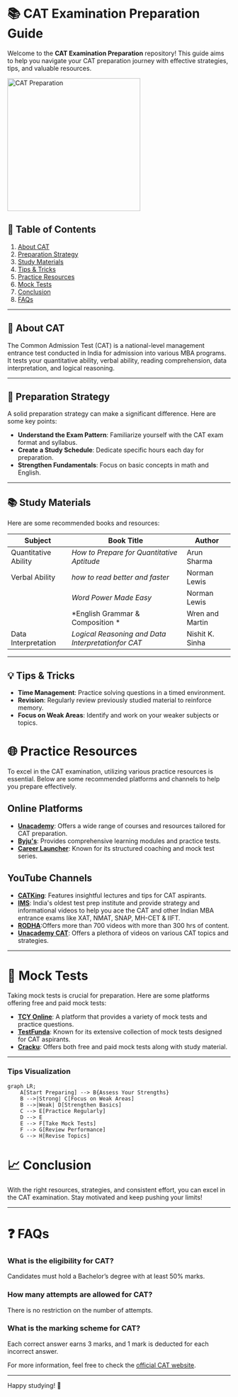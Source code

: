 # 📚 CAT Examination Preparation Guide

Welcome to the **CAT Examination Preparation** repository! This guide aims to help you navigate your CAT preparation journey with effective strategies, tips, and valuable resources.

<img src="https://admissionsmba.in/wp-content/uploads/2024/07/catexamss-1140x458.jpeg" alt="CAT Preparation" width="300" />

## 🚀 Table of Contents
1. [About CAT](#about-cat)
2. [Preparation Strategy](#preparation-strategy)
3. [Study Materials](#study-materials)
4. [Tips & Tricks](#tips--tricks)
5. [Practice Resources](#practice-resources)
6. [Mock Tests](#mock-tests)
7. [Conclusion](#conclusion)
8. [FAQs](#faqs)

---

## 📖 About CAT
The Common Admission Test (CAT) is a national-level management entrance test conducted in India for admission into various MBA programs. It tests your quantitative ability, verbal ability, reading comprehension, data interpretation, and logical reasoning.

---

## 📅 Preparation Strategy
A solid preparation strategy can make a significant difference. Here are some key points:

- **Understand the Exam Pattern**: Familiarize yourself with the CAT exam format and syllabus.
- **Create a Study Schedule**: Dedicate specific hours each day for preparation.
- **Strengthen Fundamentals**: Focus on basic concepts in math and English.

---

## 📚 Study Materials
Here are some recommended books and resources:

| Subject                 | Book Title                            | Author                |
|-------------------------|---------------------------------------|-----------------------|
| Quantitative Ability    | *How to Prepare for Quantitative Aptitude* | Arun Sharma      |
| Verbal Ability          | *how to read better and faster*       | Norman Lewis          |
                          | *Word Power Made Easy*                | Norman Lewis          |
                          | *English Grammar & Composition *      | Wren and Martin       |
| Data Interpretation     | *Logical Reasoning and Data Interpretationfor CAT* | Nishit K. Sinha             |
 

---

## 💡 Tips & Tricks
- **Time Management**: Practice solving questions in a timed environment.
- **Revision**: Regularly review previously studied material to reinforce memory.
- **Focus on Weak Areas**: Identify and work on your weaker subjects or topics.

# 🌐 Practice Resources

To excel in the CAT examination, utilizing various practice resources is essential. Below are some recommended platforms and channels to help you prepare effectively.

## Online Platforms
- **[Unacademy]("https://unacademy.com/cat")**: Offers a wide range of courses and resources tailored for CAT preparation.
- **[Byju's]("https://byjus.com/cat/")**: Provides comprehensive learning modules and practice tests.
- **[Career Launcher]("https://www.careerlauncher.com/cat")**: Known for its structured coaching and mock test series.

## YouTube Channels
- **[CATKing](https://www.youtube.com/channel/UC4eEFUtZeW6iOqH8e9e0CyQ)**: Features insightful lectures and tips for CAT aspirants.
- **[IMS](https://www.youtube.com/@IMS_CAT_MBA)**: India's oldest test prep institute and provide strategy and informational videos to help you ace the CAT and other Indian MBA entrance exams like XAT, NMAT, SNAP, MH-CET & IIFT. 
- **[RODHA](https://www.youtube.com/channel/UCHXQiDwicRon0tRuWj6r9HA)**:Offers more than 700 videos with more than 300 hrs of content.
- **[Unacademy CAT](https://www.youtube.com/channel/UCA3Y8qk7dm9H3cNlWh9aIhA)**: Offers a plethora of videos on various CAT topics and strategies.

---

# 🧪 Mock Tests

Taking mock tests is crucial for preparation. Here are some platforms offering free and paid mock tests:

- **[TCY Online](https://www.tcyonline.com/)**: A platform that provides a variety of mock tests and practice questions.
- **[TestFunda](https://www.testfunda.com/)**: Known for its extensive collection of mock tests designed for CAT aspirants.
- **[Cracku](https://cracku.in/)**: Offers both free and paid mock tests along with study material.

---

### Tips Visualization
```mermaid
graph LR;
    A[Start Preparing] --> B{Assess Your Strengths}
    B -->|Strong| C[Focus on Weak Areas]
    B -->|Weak| D[Strengthen Basics]
    C --> E[Practice Regularly]
    D --> E
    E --> F[Take Mock Tests]
    F --> G[Review Performance]
    G --> H[Revise Topics]
```

# 📈 Conclusion

With the right resources, strategies, and consistent effort, you can excel in the CAT examination. Stay motivated and keep pushing your limits!

---

# ❓ FAQs

### What is the eligibility for CAT?
Candidates must hold a Bachelor’s degree with at least 50% marks.

### How many attempts are allowed for CAT?
There is no restriction on the number of attempts.

### What is the marking scheme for CAT?
Each correct answer earns 3 marks, and 1 mark is deducted for each incorrect answer.

For more information, feel free to check the [official CAT website](https://iimcat.ac.in/).

---

Happy studying! 🚀
